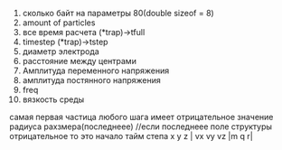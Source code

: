 1. сколько байт на параметры 80(double sizeof = 8)
2. amount of particles
3. все время расчета (*trap)->tfull
4. timestep (*trap)->tstep
5. диаметр электрода
6. расстояние между центрами
7. Амплитуда переменного напряжения
8. амплитуда постянного напряжения
9. freq
10. вязкость среды


самая первая частица любого шага имеет отрицательное значение радиуса рахзмера(последнеее)
//если последнеее поле структуры отрицательное то это начало тайм степа
x y z | vx vy vz |m q r|
